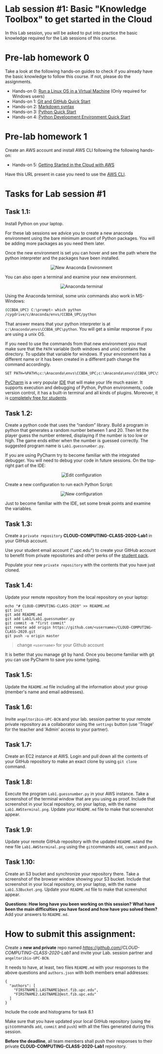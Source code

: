 # Lab session #1: Basic "Knowledge Toolbox" to get started in the Cloud
In this Lab session, you will be asked to put into practice the basic knowledge required for the Lab sessions of this course.


#  Pre-lab homework 0
Take a look at the following hands-on guides to check if you already have the basic knowledge to follow this course. If not, please do the assignments.
* Hands-on 0: [Run a Linux OS in a Virtual Machine](../../../Cloud-Computing-QuickStart/blob/master/LinuxOS-VirtualMachine.md) (Only required for Windows users)
* Hands-on 1: [Git and GitHub Quick Start](../../../Cloud-Computing-QuickStart/blob/master/Git-Github-Quick-Start.md)
* Hands-on 2: [Markdown syntax](../../../Cloud-Computing-QuickStart/blob/master/Quick-Start-Markdown.md)
* Hands-on 3: [Python Quick Start](../../../Cloud-Computing-QuickStart/blob/master/Python-Quick-Start.md)
* Hands-on 4: [Python Development Environment Quick Start](../../../Cloud-Computing-QuickStart/blob/master/Python-Development-Environment-Quick-Start.md)

#  Pre-lab homework 1
Create an AWS account and install AWS CLI following the following hands-on:
* Hands-on 5: [Getting Started in the Cloud with AWS](../../../Cloud-Computing-QuickStart/blob/master/Quick-Start-AWS.md)

Have this URL present in case you need to use the [AWS CLI](https://aws.amazon.com/cli/). 
#  Tasks for Lab session #1
## Task 1.1:
Install Python on your laptop.

For these lab sessions we advice you to create a new anaconda environment using the bare minimum amount of Python packages. You will be adding more packages as you need them later.

Once the new environment is set you can hover and see the path where the python interpreter and the packages have been installed.

<p align="center"><img src="./images/Lab01-AnacondaEnviron.png " alt="New Anaconda Environment" title="New Anaconda Environment"/></p>

You can also open a terminal and examine your new environment.

 <p align="center"><img src="./images/Lab01-AnacondaTerminal.png " alt="Anaconda terminal" title="Anaconda terminal"/></p>

Using the Anaconda terminal, some unix commands also work in MS-Windows:

```bash
(CCBDA_UPC) C:\prompt> which python
/cygdrive/c/Anaconda/envs/CCBDA_UPC/python
```

That answer means that your python interpreter is at `c:\Anaconda\envs\CCBDA_UPC\python`. You will get a similar response if you are using a unix OS.

If you need to use the commands from that new environment you must make sure that the `PATH` variable (both windows and unix) contains the directory. To update that variable for windows. If your environment has a different name or it has been created in a different path change the command accordingly.

```bash
SET PATH=%PATH%;c:\Anaconda\envs\CCBDA_UPC;c:\Anaconda\envs\CCBDA_UPC\Scripts;
```

[PyCharm](https://www.jetbrains.com/pycharm/) is a very popular [IDE](https://en.wikipedia.org/wiki/Integrated_development_environment) that will make your life much easier. It supports execution and debugging of Python, Python environments, code version control, it has a built-in terminal and all kinds of plugins. Moreover, it is [completely free for students](https://www.jetbrains.com/buy/classroom/?product=pycharm).



## Task 1.2:
Create a python code that uses the “random” library. Build a program in python that generates a random number between 1 and 20. Then let the player guess the number entered, displaying if the number is too low or high. The game ends either when the number is guessed correctly. The suggested program name is `Lab1.guessnumber.py`.

If you are using PyCharm try to become familiar with the integrated debugger. You will need to debug your code in future sessions. On the top-right part of the IDE:

<p align="center"><img src="./images/Lab01-PyCharmEditConfig.png " alt="Edit configuration" title="Edit configuration"/></p>

Create a new configuration to run each Python Script:

<p align="center"><img src="./images/Lab01-PyCharmDebugConfig.png " alt="New configuration" title="New configuration"/></p>

Just to become familiar with the IDE, set some break points and examine the variables.


## Task 1.3:

Create a `private repository` **CLOUD-COMPUTING-CLASS-2020-Lab1** in your GitHub account.

Use your student email account (".upc.edu") to create your GitHub account to benefit from private repositories and other perks of the [student pack](https://education.github.com/pack).

Populate your new `private repository` with the contents that you have just cloned.

## Task 1.4:   
Update your remote repository from the local repository on your laptop:
```
echo "# CLOUD-COMPUTING-CLASS-2020" >> README.md
git init
git add README.md
git add Lab1/Lab1.guessnumber.py
git commit -m "first commit"
git remote add origin https://github.com/<username>/CLOUD-COMPUTING-CLASS-2020.git
git push -u origin master
```
> change `<username>` for your Github account

It is better that you manage git by hand. Once you become familiar with git you can use PyCharm to save you some typing.

## Task 1.5:
Update the `README.md` file including all the information about your group (member's name and email addresses).
## Task 1.6:
Invite `angeltoribio-UPC-BCN` and your lab. session partner to your remote private repository as a collaborator using the  `settings` button (use 'Triage' for the teacher and 'Admin' access to your partner).
## Task 1.7:
Create an EC2 instance at AWS. Login and pull down all the contents of your GitHub repository to make an exact clone by using `git clone` command.
## Task 1.8:
Execute the program `Lab1.guessnumber.py` in your AWS instance. Take a screenshot of the terminal window that are you using as proof.
Include that screenshot in your local repository, on your laptop, with the name `Lab1.AWSterminal.png`.
Update your `README.md` file to make that screenshot appear.
## Task 1.9:
Update your remote GitHub repository with the updated `README.md`and the new file `Lab1.AWSterminal.png` using the `git`commands `add`, `commit` and `push`.
## Task 1.10:
Create an S3 bucket and synchronize your repository there. Take a screenshot of the browser window showing your S3 bucket. Include that screenshot in your local repository, on your laptop, with the name `Lab1.S3Bucket.png`.
Update your `README.md` file to make that screenshot appear.

**Questions: How long have you been working on this session? What have been the main difficulties you have faced and how have you solved them?** Add your answers to `README.md`.



# How to submit this assignment:

Create a **new and private** repo named *https://github.com/<YOUR-ACCOUNT-NAME>/CLOUD-COMPUTING-CLASS-2020-Lab1* and invite your Lab. session partner and `angeltoribio-UPC-BCN`.

It needs to have, at least, two files `README.md` with your responses to the above questions and `authors.json` with both members email addresses:

```json5
{
  "authors": [
    "FIRSTNAME1.LASTNAME1@est.fib.upc.edu",
    "FIRSTNAME2.LASTNAME2@est.fib.upc.edu"
  ]
}
```

Include the code and histograms for task 8.1

Make sure that you have updated your local GitHub repository (using the `git`commands `add`, `commit` and `push`) with all the files generated during this session. 

**Before the deadline**, all team members shall push their responses to their private **CLOUD-COMPUTING-CLASS-2020-Lab1** repository.